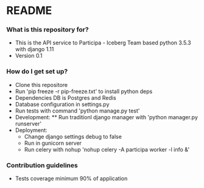 # README #


### What is this repository for? ###

* This is the API service to Participa - Iceberg Team based python 3.5.3 with django 1.11
* Version 0.1

### How do I get set up? ###

* Clone this repositore
* Run 'pip freeze -r pip-freeze.txt' to install python deps
* Dependencies DB is Postgres and Redis
* Database configuration in settings.py
* Run tests with command 'python manage.py test'
* Development:
	** Run traditionl django manager with 'python manager.py runserver'
* Deployment: 
	- Change django settings debug to false
	- Run in gunicorn server
	- Run celery with nohup 'nohup celery -A participa worker -l info &'


### Contribution guidelines ###

* Tests coverage minimum 90% of application
